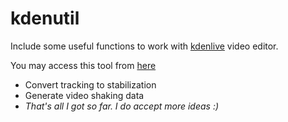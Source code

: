 # kdenutil

Include some useful functions to work with [kdenlive](kdenlive.org) video editor.

You may access this tool from [here]()

- Convert tracking to stabilization
- Generate video shaking data
- _That's all I got so far. I do accept more ideas :)_
